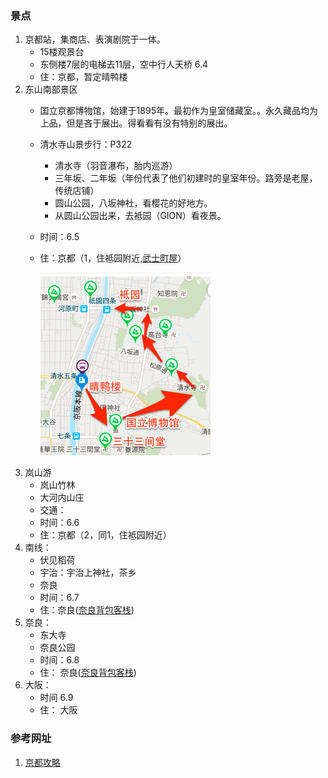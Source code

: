 ### 景点
1. 京都站，集商店、表演剧院于一体。
	* 15楼观景台
	* 东侧楼7层的电梯去11层，空中行人天桥 6.4
	* 住：京都，暂定晴鸭楼
2. 东山南部景区
	* 国立京都博物馆，始建于1895年。最初作为皇室储藏室。。永久藏品均为上品，但是吝于展出。得看看有没有特别的展出。
	* 清水寺山景步行：P322
		* 清水寺（羽音瀑布，胎内巡游）
		* 三年坂、二年坂（年份代表了他们初建时的皇室年份。路旁是老屋，传统店铺）
		* 圆山公园，八坂神社，看樱花的好地方。
		* 从圆山公园出来，去袛园（GION）看夜景。
	* 时间：6.5
	* 住：京都（1，住袛园附近,[武士町屋](http://www.mafengwo.cn/hotel/7041616.html)）

		![Alt text](/map1.png)
3. 岚山游 
	* 岚山竹林
	* 大河内山庄
	* 交通：                                                                                               
	* 时间：6.6
	* 住：京都（2，同1，住袛园附近）
4. 南线：
	* 伏见稻荷
	* 宇治：宇治上神社，茶乡
	* 奈良
	* 时间：6.7
	* 住：奈良([奈良背包客栈](http://www.mafengwo.cn/hotel/6337022.html))
5. 奈良：
	* 东大寺
	* 奈良公园
	* 时间：6.8
	* 住： 奈良([奈良背包客栈](http://www.mafengwo.cn/hotel/6337022.html))
6. 大阪：
    * 时间 6.9
    * 住： 大阪
    


### 参考网址
1. [京都攻略](http://kyoto.travel/cn/)





